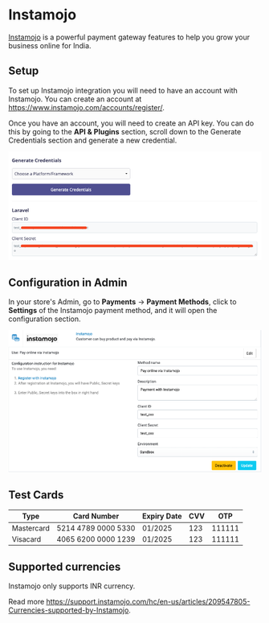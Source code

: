 # Instamojo

[Instamojo](https://www.instamojo.com/) is a powerful payment gateway features to help you grow your business online for
India.

## Setup

To set up Instamojo integration you will need to have an account with Instamojo. You can create an account
at https://www.instamojo.com/accounts/register/.

Once you have an account, you will need to create an API key. You can do this by going to the **API & Plugins** section,
scroll down to the Generate Credentials section and generate a new credential.

![Instamojo API Credentials](../images/instamojo-setup-1.png)

## Configuration in Admin

In your store's Admin, go to **Payments** -> **Payment Methods**, click to **Settings** of the Instamojo payment method,
and it will open the configuration section.

![Instamojo Admin Configuration](../images/instamojo-setup-2.png)

## Test Cards

| Type       | Card Number         | Expiry Date | CVV | OTP    |
|------------|---------------------|-------------|-----|--------|
| Mastercard | 5214 4789 0000 5330 | 01/2025     | 123 | 111111 |
| Visacard   | 4065 6200 0000 1239 | 01/2025     | 123 | 111111 |

## Supported currencies

Instamojo only supports INR currency.

Read more https://support.instamojo.com/hc/en-us/articles/209547805-Currencies-supported-by-Instamojo.